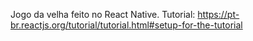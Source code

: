 Jogo da velha feito no React Native.
Tutorial: https://pt-br.reactjs.org/tutorial/tutorial.html#setup-for-the-tutorial
